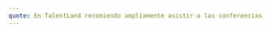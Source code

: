 ```yaml
---
quote: En TalentLand recomiendo ampliamente asistir a las conferencias, porque son innovadoras y te ayudan a visualizar las tendencias que se acercan. También puedes jugar y pasar el tiempo en dinámicas, donde puedes ganar distintos premios. 
---
```

